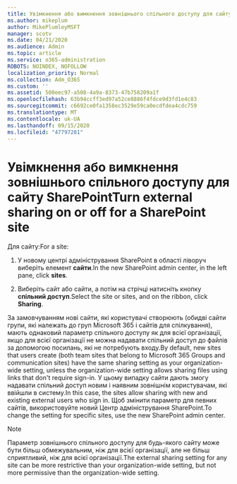 ```yaml
---
title: Увімкнення або вимкнення зовнішнього спільного доступу для сайту SharePoint
ms.author: mikeplum
author: MikePlumleyMSFT
manager: scotv
ms.date: 04/21/2020
ms.audience: Admin
ms.topic: article
ms.service: o365-administration
ROBOTS: NOINDEX, NOFOLLOW
localization_priority: Normal
ms.collection: Adm_O365
ms.custom: ''
ms.assetid: 500eec97-a508-4a9a-8373-47b758209a1f
ms.openlocfilehash: 63b94ccff3ed97a52ce8886f4fdce9d3fd1e4c83
ms.sourcegitcommit: c6692ce0fa1358ec3529e59ca0ecdfdea4cdc759
ms.translationtype: MT
ms.contentlocale: uk-UA
ms.lasthandoff: 09/15/2020
ms.locfileid: "47797281"
---
```

# <a name="turn-external-sharing-on-or-off-for-a-sharepoint-site"></a><span data-ttu-id="29469-102">Увімкнення або вимкнення зовнішнього спільного доступу для сайту SharePoint</span><span class="sxs-lookup"><span data-stu-id="29469-102">Turn external sharing on or off for a SharePoint site</span></span>

<span data-ttu-id="29469-103">Для сайту:</span><span class="sxs-lookup"><span data-stu-id="29469-103">For a site:</span></span>
  
1. <span data-ttu-id="29469-104">У новому центрі адміністрування SharePoint в області ліворуч виберіть елемент **сайти**.</span><span class="sxs-lookup"><span data-stu-id="29469-104">In the new SharePoint admin center, in the left pane, click **sites**.</span></span>
    
2. <span data-ttu-id="29469-105">Виберіть сайт або сайти, а потім на стрічці натисніть кнопку **спільний доступ**.</span><span class="sxs-lookup"><span data-stu-id="29469-105">Select the site or sites, and on the ribbon, click **Sharing**.</span></span>
    
<span data-ttu-id="29469-106">За замовчуванням нові сайти, які користувачі створюють (обидві сайти групи, які належать до груп Microsoft 365 і сайтів для спілкування), мають однаковий параметр спільного доступу як для всієї організації, якщо для всієї організації не можна надавати спільний доступ до файлів за допомогою посилань, які не потребують входу.</span><span class="sxs-lookup"><span data-stu-id="29469-106">By default, new sites that users create (both team sites that belong to Microsoft 365 Groups and communication sites) have the same sharing setting as your organization-wide setting, unless the organization-wide setting allows sharing files using links that don't require sign-in.</span></span> <span data-ttu-id="29469-107">У цьому випадку сайти дають змогу надавати спільний доступ новим і наявним зовнішнім користувачам, які ввійшли в систему.</span><span class="sxs-lookup"><span data-stu-id="29469-107">In this case, the sites allow sharing with new and existing external users who sign in.</span></span> <span data-ttu-id="29469-108">Щоб змінити параметр для певних сайтів, використовуйте новий Центр адміністрування SharePoint.</span><span class="sxs-lookup"><span data-stu-id="29469-108">To change the setting for specific sites, use the new SharePoint admin center.</span></span>
  
> [!NOTE]
> <span data-ttu-id="29469-109">Параметр зовнішнього спільного доступу для будь-якого сайту може бути більш обмежувальним, ніж для всієї організації, але не більш сприятливий, ніж для всієї організації.</span><span class="sxs-lookup"><span data-stu-id="29469-109">The external sharing setting for any site can be more restrictive than your organization-wide setting, but not more permissive than the organization-wide setting.</span></span> 
  

